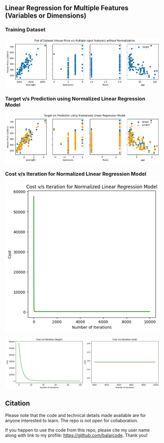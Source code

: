 ## Linear Regression for Multiple Features (Variables or Dimensions)

### Training Dataset

![Training Dataset](linear_regression_results/y_versus_x_training_dataset_house_prices.png)

### Target v/s Prediction using Normalized Linear Regression Model

![Model Prediction](linear_regression_results/normalized_linear_regression_model.png)

### Cost v/s Iteration for Normalized Linear Regression Model

![Cost](linear_regression_results/cost_versus_iterations_normalized_linear_regression_model.png)

![Cost Zoomed](linear_regression_results/cost_versus_iterations_zoomed_normalized_linear_regression_model.png)

## Citation

Please note that the code and technical details made available are for anyone interested to learn. The repo is not open for collaboration.

If you happen to use the code from this repo, please cite my user name along with link to my profile: https://github.com/balarcode. Thank you!
